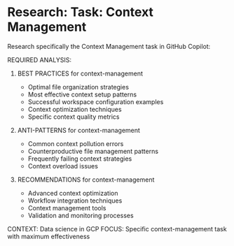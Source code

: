 # Research: Task: Context Management

Research specifically the Context Management task in GitHub Copilot:

REQUIRED ANALYSIS:
1. BEST PRACTICES for context-management
   - Optimal file organization strategies
   - Most effective context setup patterns
   - Successful workspace configuration examples
   - Context optimization techniques
   - Specific context quality metrics

2. ANTI-PATTERNS for context-management
   - Common context pollution errors
   - Counterproductive file management patterns
   - Frequently failing context strategies
   - Context overload issues

3. RECOMMENDATIONS for context-management
   - Advanced context optimization
   - Workflow integration techniques
   - Context management tools
   - Validation and monitoring processes

CONTEXT: Data science in GCP
FOCUS: Specific context-management task with maximum effectiveness
            